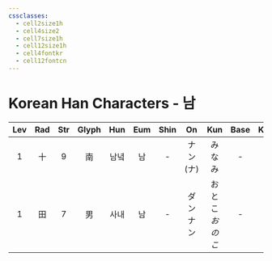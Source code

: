 ```yaml
---
cssclasses:
  - cell2size1h
  - cell4size2
  - cell7size1h
  - cell12size1h
  - cell4fontkr
  - cell12fontcn
---
```


# Korean Han Characters - 남

| Lev | Rad | Str | Glyph | Hun | Eum | Shin |    On     |     Kun      | Base | Kana | Simp |    Man    |  Can  | Viet |
| :-: | :-: | :-: | :---: | :-: | :-: | :--: | :-------: | :----------: | :--: | :--: | :--: | :-------: | :---: | :--: |
|  1  |  十  |  9  |   南   | 남녘  |  남  |  -   | ナン<br>(ナ) |     みなみ      |  -   |  -   |  -   | nán<br>nā | naam4 | nam  |
|  1  |  田  |  7  |   男   | 사내  |  남  |  -   | ダン<br>ナン  | おとこ<br>*おのこ* |  -   |  -   |  -   |    nán    | naam4 | nam  |
